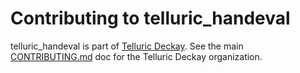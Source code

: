 # Contributing to telluric_handeval

telluric_handeval is part of [Telluric
Deckay](https://github.com/TelluricDeckay). See the main
[CONTRIBUTING.md](https://github.com/TelluricDeckay/telluricdeckay/blob/trunk/CONTRIBUTING.md)
doc for the Telluric Deckay organization.
